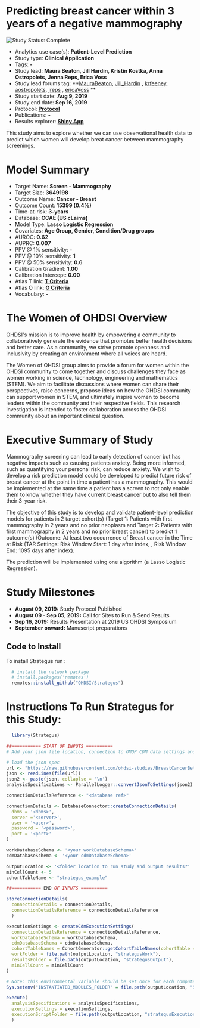 Predicting breast cancer within 3 years of a negative mammography
=============

<img src="https://img.shields.io/badge/Study%20Status-Complete-orange.svg" alt="Study Status: Complete">

- Analytics use case(s): **Patient-Level Prediction**
- Study type: **Clinical Application**
- Tags: **-**
- Study lead: **Maura Beaton, Jill Hardin, Kristin Kostka, Anna Ostropolets, Jenna Reps, Erica Voss**
- Study lead forums tag: **[MauraBeaton](https://forums.ohdsi.org/u/maurabeaton), [Jill_Hardin](https://forums.ohdsi.org/u/jill_hardin) , [krfeeney](https://forums.ohdsi.org/u/krfeeney), [aostropolets](https://forums.ohdsi.org/u/aostropolets),  [jreps](https://forums.ohdsi.org/u/jreps) , [ericaVoss](https://forums.ohdsi.org/u/ericavoss) **
- Study start date: **Aug 9, 2019**
- Study end date: **Sep 16, 2019**
- Protocol: **[Protocol](https://github.com/ohdsi-studies/BreastCancerBetweenScreen/blob/master/documents/protocolWoo2019.docx)**
- Publications: **-**
- Results explorer: **[Shiny App](https://data.ohdsi.org/WoO2019/)**

This study aims to explore whether we can use observational health data to predict which women will develop breat cancer between mammography screenings.

Model Summary
===============
- Target Name: **Screen - Mammography**
- Target Size: **3649198**
- Outcome Name: **Cancer - Breast**
- Outcome Count: **15399 (0.4%)**
- Time-at-risk: **3-years**
- Database: **CCAE (US cLaims)**
- Model Type: **Lasso Logistic Regression**
- Covariates: **Age Group, Gender, Condition/Drug groups**
- AUROC: **0.62**
- AUPRC: **0.007**
- PPV @ 1% sensitivity: **-**
- PPV @ 10% sensitivity: **1**
- PPV @ 50% sensitivity: **0.6**
- Calibration Gradient: **1.00**
- Calibration Intercept: **0.00**
- Atlas T link: **[T Criteria](http://atlas-demo.ohdsi.org/#/cohortdefinition/1771366)**
- Atlas O link: **[O Criteria](http://atlas-demo.ohdsi.org/#/cohortdefinition/1771367)**
- Vocabulary: **-**

The Women of OHDSI Overview
========================================================

OHDSI's mission is to improve health by empowering a community to collaboratively generate the evidence that promotes better health decisions and better care. As a community, we strive promote openness and inclusivity by creating an environment where all voices are heard.

The Women of OHDSI group aims to provide a forum for women within the OHDSI community to come together and discuss challenges they face as women working in science, technology, engineering and mathematics (STEM). We aim to facilitate discussions where women can share their perspectives, raise concerns, propose ideas on how the OHDSI community can support women in STEM, and ultimately inspire women to become leaders within the community and their respective fields. This research investigation is intended to foster collaboration across the OHDSI community about an important clinical question. 

Executive Summary of Study
========================================================

Mammography screening can lead to early detection of cancer but has negative impacts such as causing patients anxiety. Being more informed, such as quantifying your personal risk, can reduce anxiety.  We wish to develop a risk prediction model could be developed to predict future risk of breast cancer at the point in time a patient has a mammography.  This would be implemented at the same time a patient has a screen to not only enable them to know whether they have current breast cancer but to also tell them their 3-year risk.

The objective of this study is to develop and validate patient-level prediction models for patients in 2 target cohort(s) (Target 1: Patients with first mammography in 2 years and no prior neoplasm and Target 2: Patients with first mammography in 2 years and no prior breast cancer) to predict 1 outcome(s) (Outcome: At least two occurrence of Breast cancer in the Time at Risk (TAR Settings: Risk Window Start:  1 day after index, , Risk Window End:  1095 days after index).

The prediction will be implemented using one algorithm (a Lasso Logistic Regression).

Study Milestones
========================================================
- **August 09, 2019:** Study Protocol Published
- **August 09 - Sep 05, 2019:** Call for Sites to Run & Send Results
- **Sep 16, 2019:** Results Presentation at 2019 US OHDSI Symposium
- **September onward:** Manuscript preparations

## Code to Install

To install Strategus run :

```r
  # install the network package
  # install.packages('remotes')
  remotes::install_github("OHDSI/Strategus")
```

Instructions To Run Strategus for this Study:
===================

```r
  library(Strategus)

##=========== START OF INPUTS ==========
# Add your json file location, connection to OMOP CDM data settings and 

# load the json spec
url <- "https://raw.githubusercontent.com/ohdsi-studies/BreastCancerBetweenScreen/master/inst/strategusStudy.json"
json <- readLines(file(url))
json2 <- paste(json, collaplse = '\n')
analysisSpecifications <- ParallelLogger::convertJsonToSettings(json2)

connectionDetailsReference <- "<database ref>"

connectionDetails <- DatabaseConnector::createConnectionDetails(
  dbms = '<dbms>',
  server ='<server>',
  user = '<user>',
  password = '<password>',
  port = '<port>'
)

workDatabaseSchema <- '<your workDatabaseSchema>'
cdmDatabaseSchema <- '<your cdmDatabaseSchema>'

outputLocation <- '<folder location to run study and output results?'
minCellCount <- 5
cohortTableName <- "strategus_example"

##=========== END OF INPUTS ==========

storeConnectionDetails(
  connectionDetails = connectionDetails,
  connectionDetailsReference = connectionDetailsReference
  )

executionSettings <- createCdmExecutionSettings(
  connectionDetailsReference = connectionDetailsReference,
  workDatabaseSchema = workDatabaseSchema,
  cdmDatabaseSchema = cdmDatabaseSchema,
  cohortTableNames = CohortGenerator::getCohortTableNames(cohortTable = cohortTableName),
  workFolder = file.path(outputLocation, "strategusWork"),
  resultsFolder = file.path(outputLocation, "strategusOutput"),
  minCellCount = minCellCount
)

# Note: this environmental variable should be set once for each compute node
Sys.setenv("INSTANTIATED_MODULES_FOLDER" = file.path(outputLocation, "StrategusInstantiatedModules"))

execute(
  analysisSpecifications = analysisSpecifications,
  executionSettings = executionSettings,
  executionScriptFolder = file.path(outputLocation, "strategusExecution")
  )
```
